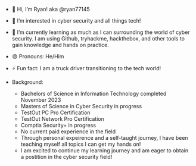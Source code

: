 - 👋 Hi, I’m Ryan! aka @ryan77145
- 👀 I’m interested in cyber security and all things tech!
- 🌱 I’m currently learning as much as I can surrounding the world of cyber security. I am using Github, tryhackme, hackthebox, and other tools to gain knowledge and hands on practice.
- 😄 Pronouns: He/Him
- ⚡ Fun fact: I am a truck driver transitioning to the tech world!

- Background:
  - Bachelors of Science in Information Technology completed November 2023
  - Masters of Science in Cyber Security in progress
  - TestOut PC Pro Certification
  - TestOut Network Pro Certification
  - Comptia Security+ in progress
  - No current paid experience in the field
  - Through personal expeirence and a self-taught journey, I have been teaching myself all topics I can get my hands on!
  - I am excited to continue my learning journey and am eager to obtain a postition in the cyber security field!

<!---
ras-2596/ras-2596 is a ✨ special ✨ repository because its `README.md` (this file) appears on your GitHub profile.
You can click the Preview link to take a look at your changes.
--->
